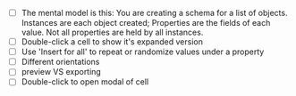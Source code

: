 - [ ] The mental model is this: You are creating a schema for a list of objects. Instances are each object created; Properties are the fields of each value. Not all properties are held by all instances.
- [ ] Double-click a cell to show it's expanded version
- [ ] Use 'Insert for all' to repeat or randomize values under a property
- [ ] Different orientations
- [ ] preview VS exporting
- [ ] Double-click to open modal of cell
